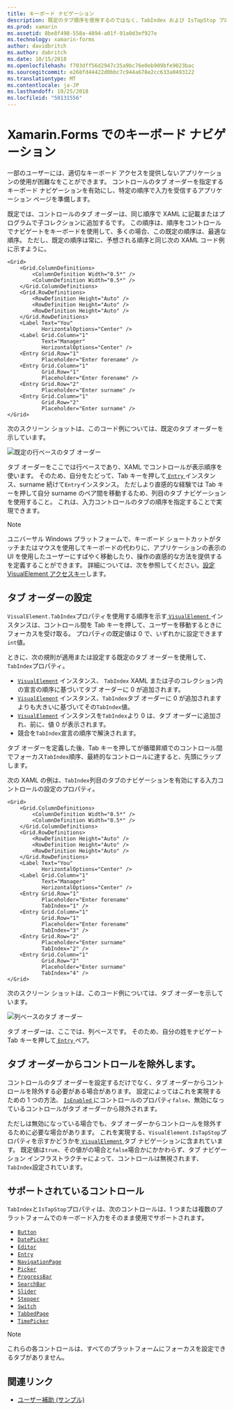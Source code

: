 ```yaml
---
title: キーボード ナビゲーション
description: 既定のタブ順序を使用するのではなく、TabIndex および IsTapStop プロパティの組み合わせでタブの順序を指定することによって、UI を調整する必要があります。
ms.prod: xamarin
ms.assetid: 8be8f498-558a-4894-a01f-91a0d3ef927e
ms.technology: xamarin-forms
author: davidbritch
ms.author: dabritch
ms.date: 10/15/2018
ms.openlocfilehash: f703dff56d2947c35a9bc76e0eb909bfe9023bac
ms.sourcegitcommit: e268fd44422d0bbc7c944a678e2cc633a0493122
ms.translationtype: MT
ms.contentlocale: ja-JP
ms.lasthandoff: 10/25/2018
ms.locfileid: "50131556"
---
```

# <a name="keyboard-navigation-in-xamarinforms"></a>Xamarin.Forms でのキーボード ナビゲーション

一部のユーザーには、適切なキーボード アクセスを提供しないアプリケーションの使用が困難なをことができます。 コントロールのタブ オーダーを指定するキーボード ナビゲーションを有効にし、特定の順序で入力を受信するアプリケーション ページを準備します。

既定では、コントロールのタブ オーダーは、同じ順序で XAML に記載またはプログラムで子コレクションに追加するです。 この順序は、順序をコントロールでナビゲートをキーボードを使用して、多くの場合、この既定の順序は、最適な順序。 ただし、既定の順序は常に、予想される順序と同じ次の XAML コード例に示すように。

```xaml
<Grid>
    <Grid.ColumnDefinitions>
        <ColumnDefinition Width="0.5*" />
        <ColumnDefinition Width="0.5*" />
    </Grid.ColumnDefinitions>
    <Grid.RowDefinitions>
        <RowDefinition Height="Auto" />
        <RowDefinition Height="Auto" />
        <RowDefinition Height="Auto" />
    </Grid.RowDefinitions>
    <Label Text="You"
           HorizontalOptions="Center" />
    <Label Grid.Column="1"
           Text="Manager"
           HorizontalOptions="Center" />
    <Entry Grid.Row="1"
           Placeholder="Enter forename" />
    <Entry Grid.Column="1"
           Grid.Row="1"
           Placeholder="Enter forename" />
    <Entry Grid.Row="2"
           Placeholder="Enter surname" />
    <Entry Grid.Column="1"
           Grid.Row="2"
           Placeholder="Enter surname" />
</Grid>
```

次のスクリーン ショットは、このコード例については、既定のタブ オーダーを示しています。

![](keyboard-images/default-tab-order.png "既定の行ベースのタブ オーダー")

タブ オーダーをここでは行ベースであり、XAML でコントロールが表示順序を使います。 そのため、自分をたどって、Tab キーを押して[ `Entry` ](xref:Xamarin.Forms.Entry)インスタンス、surname 続けて`Entry`インスタンス。 ただしより直感的な経験では Tab キーを押して自分 surname のペア間を移動するため、列目のタブ ナビゲーションを使用すること。 これは、入力コントロールのタブの順序を指定することで実現できます。

> [!NOTE]
> ユニバーサル Windows プラットフォームで、キーボード ショートカットがタッチまたはマウスを使用してキーボードの代わりに、アプリケーションの表示の UI を使用したユーザーにすばやく移動したり、操作の直感的な方法を提供するを定義することができます。 詳細については、次を参照してください。[設定 VisualElement アクセスキー](~/xamarin-forms/platform/platform-specifics/consuming/windows.md#visualelement-accesskeys)します。

## <a name="setting-the-tab-order"></a>タブ オーダーの設定

`VisualElement.TabIndex`プロパティを使用する順序を示す[ `VisualElement` ](xref:Xamarin.Forms.VisualElement)インスタンスは、コントロール間を Tab キーを押して、ユーザーを移動するときにフォーカスを受け取る。 プロパティの既定値は 0 で、いずれかに設定できます`int`値。

ときに、次の規則が適用または設定する既定のタブ オーダーを使用して、`TabIndex`プロパティ。

 - [`VisualElement`](xref:Xamarin.Forms.VisualElement) インスタンス、 `TabIndex` XAML または子のコレクション内の宣言の順序に基づいてタブ オーダーに 0 が追加されます。
 - [`VisualElement`](xref:Xamarin.Forms.VisualElement) インスタンス、`TabIndex`タブ オーダーに 0 が追加されますよりも大きいに基づいてその`TabIndex`値。
 - [`VisualElement`](xref:Xamarin.Forms.VisualElement) インスタンスを`TabIndex`より 0 は、タブ オーダーに追加され、前に、値 0 が表示されます。
 - 競合を`TabIndex`宣言の順序で解決されます。

タブ オーダーを定義した後、Tab キーを押してが循環昇順でのコントロール間でフォーカス`TabIndex`順序、最終的なコントロールに達すると、先頭にラップします。

次の XAML の例は、`TabIndex`列目のタブのナビゲーションを有効にする入力コントロールの設定のプロパティ。

```xaml
<Grid>
    <Grid.ColumnDefinitions>
        <ColumnDefinition Width="0.5*" />
        <ColumnDefinition Width="0.5*" />
    </Grid.ColumnDefinitions>
    <Grid.RowDefinitions>
        <RowDefinition Height="Auto" />
        <RowDefinition Height="Auto" />
        <RowDefinition Height="Auto" />
    </Grid.RowDefinitions>
    <Label Text="You"
           HorizontalOptions="Center" />
    <Label Grid.Column="1"
           Text="Manager"
           HorizontalOptions="Center" />
    <Entry Grid.Row="1"
           Placeholder="Enter forename"
           TabIndex="1" />
    <Entry Grid.Column="1"
           Grid.Row="1"
           Placeholder="Enter forename"
           TabIndex="3" />
    <Entry Grid.Row="2"
           Placeholder="Enter surname"
           TabIndex="2" />
    <Entry Grid.Column="1"
           Grid.Row="2"
           Placeholder="Enter surname"
           TabIndex="4" />
</Grid>
```

次のスクリーン ショットは、このコード例については、タブ オーダーを示しています。

![](keyboard-images/correct-tab-order.png "列ベースのタブ オーダー")

タブ オーダーは、ここでは、列ベースです。 そのため、自分の姓をナビゲート Tab キーを押して[ `Entry` ](xref:Xamarin.Forms.Entry)ペア。

## <a name="excluding-controls-from-the-tab-order"></a>タブ オーダーからコントロールを除外します。

コントロールのタブ オーダーを設定するだけでなく、タブ オーダーからコントロールを除外する必要がある場合があります。 設定によってはこれを実現するための 1 つの方法、 [ `IsEnabled` ](xref:Xamarin.Forms.VisualElement)にコントロールのプロパティ`false`、無効になっているコントロールがタブ オーダーから除外されます。

ただしは無効になっている場合でも、タブ オーダーからコントロールを除外するために必要な場合があります。 これを実現する、`VisualElement.IsTapStop`プロパティを示すかどうかを[ `VisualElement` ](xref:Xamarin.Forms.VisualElement)タブ ナビゲーションに含まれています。 既定値は`true`、その値がの場合と`false`場合かにかかわらず、タブ ナビゲーション インフラストラクチャによって、コントロールは無視されます、`TabIndex`設定されています。

## <a name="supported-controls"></a>サポートされているコントロール

`TabIndex`と`IsTapStop`プロパティは、次のコントロールは、1 つまたは複数のプラットフォームでのキーボード入力をそのまま使用でサポートされます。

- [`Button`](xref:Xamarin.Forms.Button)
- [`DatePicker`](xref:Xamarin.Forms.DatePicker)
- [`Editor`](xref:Xamarin.Forms.Editor)
- [`Entry`](xref:Xamarin.Forms.Entry)
- [`NavigationPage`](xref:Xamarin.Forms.NavigationPage)
- [`Picker`](xref:Xamarin.Forms.Picker)
- [`ProgressBar`](xref:Xamarin.Forms.ProgressBar)
- [`SearchBar`](xref:Xamarin.Forms.SearchBar)
- [`Slider`](xref:Xamarin.Forms.Slider)
- [`Stepper`](xref:Xamarin.Forms.Stepper)
- [`Switch`](xref:Xamarin.Forms.Switch)
- [`TabbedPage`](xref:Xamarin.Forms.TabbedPage)
- [`TimePicker`](xref:Xamarin.Forms.TimePicker)

> [!NOTE]
> これらの各コントロールは、すべてのプラットフォームにフォーカスを設定できるタブがありません。

## <a name="related-links"></a>関連リンク

- [ユーザー補助 (サンプル)](https://developer.xamarin.com/samples/xamarin-forms/UserInterface/Accessibility/)
